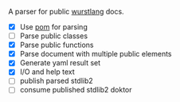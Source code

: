 A parser for public [wurstlang](https://wurstlang.org) docs.

- [x] Use [pom](https://crates.io/crates/pom) for parsing
- [ ] Parse public classes
- [x] Parse public functions
- [x] Parse document with multiple public elements
- [x] Generate yaml result set
- [x] I/O and help text
- [ ] publish parsed stdlib2
- [ ] consume published stdlib2 doktor
